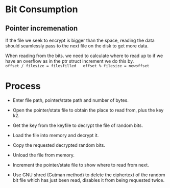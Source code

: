 # Bit Consumption

## Pointer incremenation 
If the file we seek to encrypt is bigger than the space, reading the data should
seamlessly pass to the next file on the disk to get more data.

When reading from the bits. we need to calculate where to read up to if we have
an overflow as in the ptr struct increment we do this by.  
`offset / filesize = filesfilled  
offset % filesize = newoffset `


# Process
- Enter file path, pointer/state path and number of bytes.

- Open the pointer/state file to obtain the place to read from, plus the key k2.
- Get the key from the keyfile to decrypt the file of random bits.

- Load the file into memory and decrypt it.
- Copy the requested decrypted random bits.
- Unload the file from memory.
- Increment the pointer/state file to show where to read from next.
- Use GNU shred (Gutman method) to delete the ciphertext of the random bit file
which has just been read, disables it from being requested twice.

